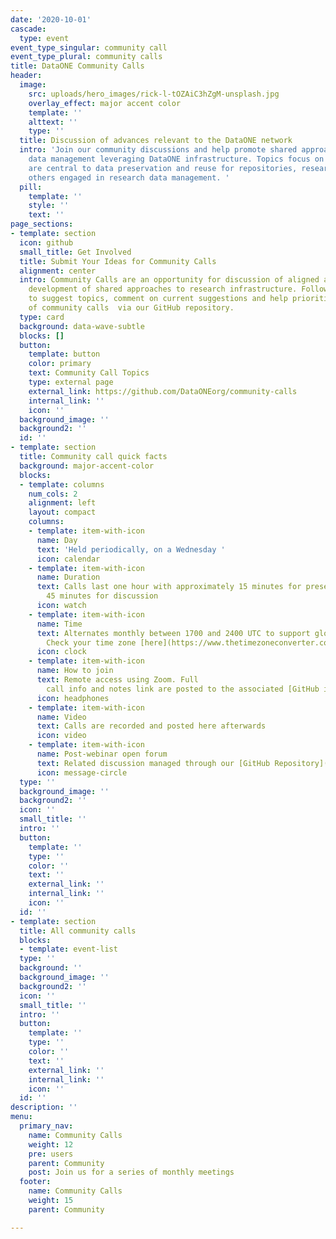 ```yaml
---
date: '2020-10-01'
cascade:
  type: event
event_type_singular: community call
event_type_plural: community calls
title: DataONE Community Calls
header:
  image:
    src: uploads/hero_images/rick-l-tOZAiC3hZgM-unsplash.jpg
    overlay_effect: major accent color
    template: ''
    alttext: ''
    type: ''
  title: Discussion of advances relevant to the DataONE network
  intro: 'Join our community discussions and help promote shared approaches to research
    data management leveraging DataONE infrastructure. Topics focus on issues that
    are central to data preservation and reuse for repositories, researchers, and
    others engaged in research data management. '
  pill:
    template: ''
    style: ''
    text: ''
page_sections:
- template: section
  icon: github
  small_title: Get Involved
  title: Submit Your Ideas for Community Calls
  alignment: center
  intro: Community Calls are an opportunity for discussion of aligned activities  and
    development of shared approaches to research infrastructure. Follow the link below
    to suggest topics, comment on current suggestions and help prioritize the order
    of community calls  via our GitHub repository.
  type: card
  background: data-wave-subtle
  blocks: []
  button:
    template: button
    color: primary
    text: Community Call Topics
    type: external page
    external_link: https://github.com/DataONEorg/community-calls
    internal_link: ''
    icon: ''
  background_image: ''
  background2: ''
  id: ''
- template: section
  title: Community call quick facts
  background: major-accent-color
  blocks:
  - template: columns
    num_cols: 2
    alignment: left
    layout: compact
    columns:
    - template: item-with-icon
      name: Day
      text: 'Held periodically, on a Wednesday '
      icon: calendar
    - template: item-with-icon
      name: Duration
      text: Calls last one hour with approximately 15 minutes for presentation and
        45 minutes for discussion
      icon: watch
    - template: item-with-icon
      name: Time
      text: Alternates monthly between 1700 and 2400 UTC to support global engagement.
        Check your time zone [here](https://www.thetimezoneconverter.com)
      icon: clock
    - template: item-with-icon
      name: How to join
      text: Remote access using Zoom. Full
        call info and notes link are posted to the associated [GitHub issue](https://github.com/DataONEorg/community-calls/issues).
      icon: headphones
    - template: item-with-icon
      name: Video
      text: Calls are recorded and posted here afterwards
      icon: video
    - template: item-with-icon
      name: Post-webinar open forum
      text: Related discussion managed through our [GitHub Repository](https://github.com/DataONEorg/community-calls)
      icon: message-circle
  type: ''
  background_image: ''
  background2: ''
  icon: ''
  small_title: ''
  intro: ''
  button:
    template: ''
    type: ''
    color: ''
    text: ''
    external_link: ''
    internal_link: ''
    icon: ''
  id: ''
- template: section
  title: All community calls
  blocks:
  - template: event-list
  type: ''
  background: ''
  background_image: ''
  background2: ''
  icon: ''
  small_title: ''
  intro: ''
  button:
    template: ''
    type: ''
    color: ''
    text: ''
    external_link: ''
    internal_link: ''
    icon: ''
  id: ''
description: ''
menu:
  primary_nav:
    name: Community Calls
    weight: 12
    pre: users
    parent: Community
    post: Join us for a series of monthly meetings
  footer:
    name: Community Calls
    weight: 15
    parent: Community

---
```

